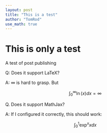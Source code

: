 ```yaml
---
layout: post
title: "This is a test"
author: "TomRod"
use_math: true
---
```


# This is only a test

A test of post publishing

Q: Does it support LaTeX?

A:
$\infty$ is hard to grasp. But
 
$$\int_{0}^{\infty} {\ln(x)dx} = \infty$$

Q. Does it support MathJax?

A: If I configured it correctly, this should work:

$$\int_0^{1}{\exp^{x}x dx}$$

